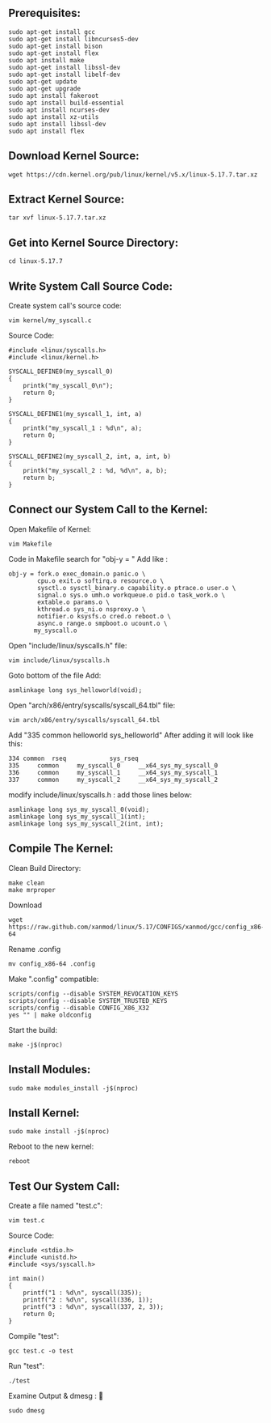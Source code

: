 ## Prerequisites:
```
sudo apt-get install gcc
sudo apt-get install libncurses5-dev
sudo apt-get install bison
sudo apt-get install flex
sudo apt install make
sudo apt-get install libssl-dev
sudo apt-get install libelf-dev
sudo apt-get update
sudo apt-get upgrade
sudo apt install fakeroot
sudo apt install build-essential
sudo apt install ncurses-dev
sudo apt install xz-utils
sudo apt install libssl-dev
sudo apt install flex
```
## Download Kernel Source:
````
wget https://cdn.kernel.org/pub/linux/kernel/v5.x/linux-5.17.7.tar.xz
````
## Extract Kernel Source:
````
tar xvf linux-5.17.7.tar.xz
````
## Get into Kernel Source Directory:
````
cd linux-5.17.7
````
## Write System Call Source Code:

Create system call's source code:
````
vim kernel/my_syscall.c
````
Source Code:
````
#include <linux/syscalls.h>
#include <linux/kernel.h>

SYSCALL_DEFINE0(my_syscall_0)
{
    printk("my_syscall_0\n");
    return 0;
}

SYSCALL_DEFINE1(my_syscall_1, int, a)
{
    printk("my_syscall_1 : %d\n", a);
    return 0;
}

SYSCALL_DEFINE2(my_syscall_2, int, a, int, b)
{
    printk("my_syscall_2 : %d, %d\n", a, b);
    return b;
}
````
## Connect our System Call to the Kernel: 
Open Makefile of Kernel:
````
vim Makefile
````
Code in Makefile search for "obj-y = " 
Add like :
````
obj-y = fork.o exec_domain.o panic.o \
        cpu.o exit.o softirq.o resource.o \
        sysctl.o sysctl_binary.o capability.o ptrace.o user.o \
        signal.o sys.o umh.o workqueue.o pid.o task_work.o \
        extable.o params.o \
        kthread.o sys_ni.o nsproxy.o \
        notifier.o ksysfs.o cred.o reboot.o \
        async.o range.o smpboot.o ucount.o \
       my_syscall.o
````
Open "include/linux/syscalls.h" file:
````
vim include/linux/syscalls.h
````
Goto bottom of the file
Add:
````
asmlinkage long sys_helloworld(void);
````
Open "arch/x86/entry/syscalls/syscall_64.tbl" file:
````
vim arch/x86/entry/syscalls/syscall_64.tbl
````
Add "335 common helloworld sys_helloworld"
After adding it will look like this:
````
334	common	rseq			sys_rseq
335     common     my_syscall_0     __x64_sys_my_syscall_0
336     common     my_syscall_1     __x64_sys_my_syscall_1
337     common     my_syscall_2     __x64_sys_my_syscall_2
````
modify include/linux/syscalls.h : add those lines below:
```
asmlinkage long sys_my_syscall_0(void);
asmlinkage long sys_my_syscall_1(int);
asmlinkage long sys_my_syscall_2(int, int);
```
## Compile The Kernel:
Clean Build Directory:
````
make clean
make mrproper
````
Download 
````
wget https://raw.github.com/xanmod/linux/5.17/CONFIGS/xanmod/gcc/config_x86-64
````
Rename .config
````
mv config_x86-64 .config
````
Make ".config" compatible:
````
scripts/config --disable SYSTEM_REVOCATION_KEYS
scripts/config --disable SYSTEM_TRUSTED_KEYS
scripts/config --disable CONFIG_X86_X32
yes "" | make oldconfig
````
Start the build:
````
make -j$(nproc)
````
## Install Modules:
````
sudo make modules_install -j$(nproc)
````
## Install Kernel:
````
sudo make install -j$(nproc)
````
Reboot to the new kernel:
````
reboot
````
## Test Our System Call:
Create a file named "test.c":
````
vim test.c
````
Source Code:
````
#include <stdio.h>
#include <unistd.h>
#include <sys/syscall.h>

int main()
{
    printf("1 : %d\n", syscall(335));
    printf("2 : %d\n", syscall(336, 1));
    printf("3 : %d\n", syscall(337, 2, 3));
    return 0;
}
````
Compile "test":
````
gcc test.c -o test
````
Run "test":
````
./test
````
Examine Output & dmesg : :smiling_face_with_three_hearts:
````
sudo dmesg
````

